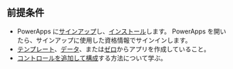 ## <a name="prerequisites"></a>前提条件
* PowerApps に[サインアップ](../maker/signup-for-powerapps.md)し、[インストール](http://aka.ms/powerappsinstall)します。 PowerApps を開いたら、サインアップに使用した資格情報でサインインします。
* [テンプレート](../maker/canvas-apps/get-started-test-drive.md)、[データ](../maker/canvas-apps/get-started-create-from-data.md)、または[ゼロ](../maker/canvas-apps/get-started-create-from-blank.md)からアプリを作成していること。
* [コントロールを追加して構成](../maker/canvas-apps/add-configure-controls.md)する方法について学ぶ。
